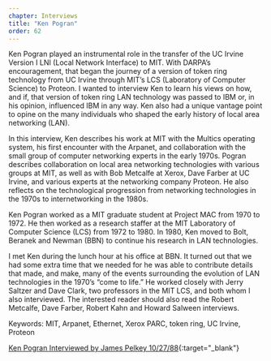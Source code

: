 ```yaml
---
chapter: Interviews
title: "Ken Pogran"
order: 62
---
```


Ken Pogran played an instrumental role in the transfer of the UC Irvine Version I LNI (Local Network Interface) to MIT. With DARPA’s encouragement, that began the journey of a version of token ring technology from UC Irvine through MIT’s LCS (Laboratory of Computer Science) to Proteon. I wanted to interview Ken to learn his views on how, and if, that version of token ring LAN technology was passed to IBM or, in his opinion, influenced IBM in any way. Ken also had a unique vantage point to opine on the many individuals who shaped the early history of local area networking (LAN).

In this interview, Ken describes his work at MIT with the Multics operating system, his first encounter with the Arpanet, and collaboration with the small group of computer networking experts in the early 1970s. Pogran describes collaboration on local area networking technologies with various groups at MIT, as well as with Bob Metcalfe at Xerox, Dave Farber at UC Irvine, and various experts at the networking company Proteon. He also reflects on the technological progression from networking technologies in the 1970s to internetworking in the 1980s.

Ken Pogran worked as a MIT graduate student at Project MAC from 1970 to 1972. He then worked as a research staffer at the MIT Laboratory of Computer Science (LCS) from 1972 to 1980. In 1980, Ken moved to Bolt, Beranek and Newman (BBN) to continue his research in LAN technologies.

I met Ken during the lunch hour at his office at BBN. It turned out that we had some extra time that we needed for he was able to contribute details that made, and make, many of the events surrounding the evolution of LAN technologies in the 1970’s “come to life.” He worked closely with Jerry Saltzer and Dave Clark, two professors in the MIT LCS, and both whom I also interviewed. The interested reader should also read the Robert Metcalfe, Dave Farber, Robert Kahn and Howard Salween interviews.

Keywords: MIT, Arpanet, Ethernet, Xerox PARC, token ring, UC Irvine, Proteon

[Ken Pogran Interviewed by James Pelkey 10/27/88](https://archive.computerhistory.org/resources/access/text/2016/05/102738136-05-01-acc.pdf){:target="_blank"}
